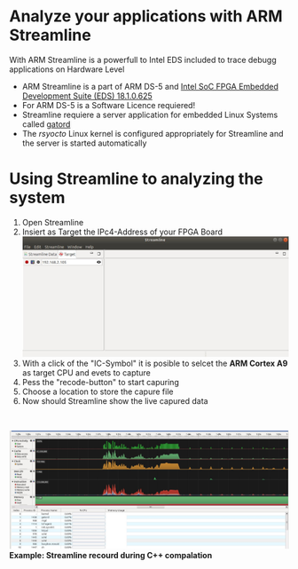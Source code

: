 
# Analyze your applications with ARM Streamline
With ARM Streamline is a powerfull to Intel EDS included to trace debugg applications on Hardware Level

* ARM Streamline is a part of ARM DS-5 and [Intel SoC FPGA Embedded Development Suite (EDS) 18.1.0.625](https://www.intel.com/content/www/us/en/software/programmable/soc-eds/overview.html)
* For ARM DS-5 is a Software Licence requiered!
* Streamline requiere a server application for embedded Linux Systems called  [gatord](https://github.com/ARM-software/gator)
* The *rsyocto* Linux kernel is configured appropriately for Streamline and the server is started automatically

# Using Streamline to analyzing the system
1. Open Streamline 
2. Insiert as Target the IPc4-Address of your FPGA Board
  ![Alt text]( 	StreamlineConf.jpg?raw=true "Streamline configuration")
3. With a click of the "IC-Symbol" it is posible to selcet the **ARM Cortex A9** as target CPU and evets to capture
4. Pess the "recode-button" to start capuring
5. Choose a location to store the capure file
6. Now should Streamline show the live capured data
<br>


![Alt text](StreamlineExampleRecord.jpg?raw=true "Streamline sample recourd")
**Example: Streamline recourd during C++ compalation**

